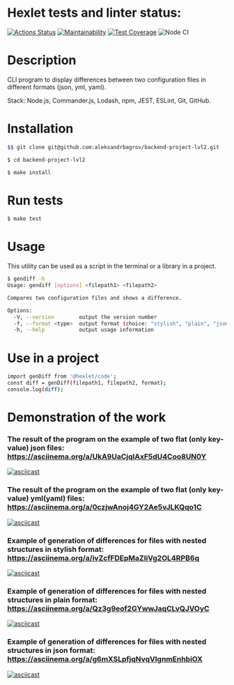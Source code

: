 # Hexlet tests and linter status:
[![Actions Status](https://github.com/aleksandrbagrov/backend-project-lvl2/workflows/hexlet-check/badge.svg)](https://github.com/aleksandrbagrov/backend-project-lvl2/actions)
[![Maintainability](https://api.codeclimate.com/v1/badges/d873ae4e5634990fb853/maintainability)](https://codeclimate.com/github/aleksandrbagrov/backend-project-lvl2/maintainability)
[![Test Coverage](https://api.codeclimate.com/v1/badges/d873ae4e5634990fb853/test_coverage)](https://codeclimate.com/github/aleksandrbagrov/backend-project-lvl2/test_coverage)
![Node CI](https://github.com//aleksandrbagrov/backend-project-lvl2/actions/workflows/project_CI.yml/badge.svg)

# Description

CLI program to display differences between two configuration files in different formats (json, yml, yaml).

Stack: Node.js, Commander.js, Lodash, npm, JEST, ESLint, Git, GitHub.

# Installation

```sh
$$ git clone git@github.com:aleksandrbagrov/backend-project-lvl2.git

$ cd backend-project-lvl2

$ make install
```

# Run tests

```sh
$ make test
```

# Usage

This utility can be used as a script in the terminal or a library in a project.

```sh
$ gendiff -h
Usage: gendiff [options] <filepath1> <filepath2>

Compares two configuration files and shows a difference.

Options:
  -V, --version        output the version number
  -f, --format <type>  output format (choice: "stylish", "plain", "json") (default: "stylish")
  -h, --help           output usage information
```

# Use in a project

```sh
import genDiff from '@hexlet/code';
const diff = genDiff(filepath1, filepath2, format);
console.log(diff);
```

# Demonstration of the work 

### The result of the program on the example of two flat (only key-value) json files: https://asciinema.org/a/UkA9UaCjqlAxF5dU4Coo8UN0Y
[![asciicast](https://asciinema.org/a/UkA9UaCjqlAxF5dU4Coo8UN0Y.svg)](https://asciinema.org/a/UkA9UaCjqlAxF5dU4Coo8UN0Y)
### The result of the program on the example of two flat (only key-value) yml(yaml) files: https://asciinema.org/a/0czjwAnoj4GY2Ae5vJLKQqo1C
[![asciicast](https://asciinema.org/a/0czjwAnoj4GY2Ae5vJLKQqo1C.svg)](https://asciinema.org/a/0czjwAnoj4GY2Ae5vJLKQqo1C)
### Example of generation of differences for files with nested structures in stylish format: https://asciinema.org/a/ivZcfFDEpMaZliVg2OL4RPB6q
[![asciicast](https://asciinema.org/a/ivZcfFDEpMaZliVg2OL4RPB6q.svg)](https://asciinema.org/a/ivZcfFDEpMaZliVg2OL4RPB6q)
### Example of generation of differences for files with nested structures in plain format: https://asciinema.org/a/Qz3g9eof2GYwwJaqCLvQJVOyC
[![asciicast](https://asciinema.org/a/Qz3g9eof2GYwwJaqCLvQJVOyC.svg)](https://asciinema.org/a/Qz3g9eof2GYwwJaqCLvQJVOyC)
### Example of generation of differences for files with nested structures in json format: https://asciinema.org/a/g6mXSLpfjqNvqVIgnmEnhbiOX
[![asciicast](https://asciinema.org/a/g6mXSLpfjqNvqVIgnmEnhbiOX.svg)](https://asciinema.org/a/g6mXSLpfjqNvqVIgnmEnhbiOX)
